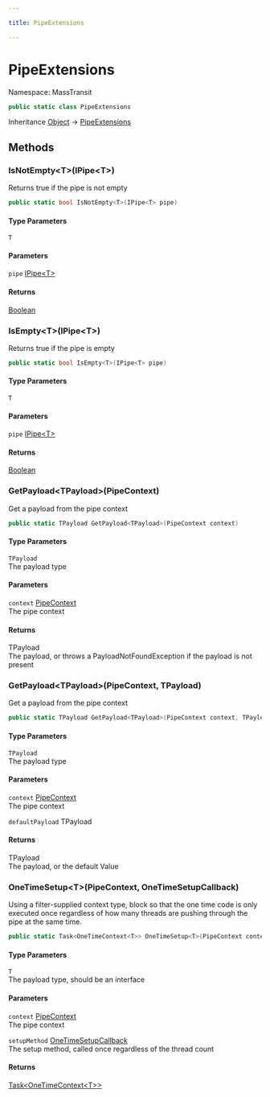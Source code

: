 ```yaml
---

title: PipeExtensions

---
```


# PipeExtensions

Namespace: MassTransit

```csharp
public static class PipeExtensions
```

Inheritance [Object](https://learn.microsoft.com/en-us/dotnet/api/system.object) → [PipeExtensions](../masstransit/pipeextensions)

## Methods

### **IsNotEmpty\<T\>(IPipe\<T\>)**

Returns true if the pipe is not empty

```csharp
public static bool IsNotEmpty<T>(IPipe<T> pipe)
```

#### Type Parameters

`T`<br/>

#### Parameters

`pipe` [IPipe\<T\>](../masstransit/ipipe-1)<br/>

#### Returns

[Boolean](https://learn.microsoft.com/en-us/dotnet/api/system.boolean)<br/>

### **IsEmpty\<T\>(IPipe\<T\>)**

Returns true if the pipe is empty

```csharp
public static bool IsEmpty<T>(IPipe<T> pipe)
```

#### Type Parameters

`T`<br/>

#### Parameters

`pipe` [IPipe\<T\>](../masstransit/ipipe-1)<br/>

#### Returns

[Boolean](https://learn.microsoft.com/en-us/dotnet/api/system.boolean)<br/>

### **GetPayload\<TPayload\>(PipeContext)**

Get a payload from the pipe context

```csharp
public static TPayload GetPayload<TPayload>(PipeContext context)
```

#### Type Parameters

`TPayload`<br/>
The payload type

#### Parameters

`context` [PipeContext](../masstransit/pipecontext)<br/>
The pipe context

#### Returns

TPayload<br/>
The payload, or throws a PayloadNotFoundException if the payload is not present

### **GetPayload\<TPayload\>(PipeContext, TPayload)**

Get a payload from the pipe context

```csharp
public static TPayload GetPayload<TPayload>(PipeContext context, TPayload defaultPayload)
```

#### Type Parameters

`TPayload`<br/>
The payload type

#### Parameters

`context` [PipeContext](../masstransit/pipecontext)<br/>
The pipe context

`defaultPayload` TPayload<br/>

#### Returns

TPayload<br/>
The payload, or the default Value

### **OneTimeSetup\<T\>(PipeContext, OneTimeSetupCallback)**

Using a filter-supplied context type, block so that the one time code is only executed once regardless of how many
 threads are pushing through the pipe at the same time.

```csharp
public static Task<OneTimeContext<T>> OneTimeSetup<T>(PipeContext context, OneTimeSetupCallback setupMethod)
```

#### Type Parameters

`T`<br/>
The payload type, should be an interface

#### Parameters

`context` [PipeContext](../masstransit/pipecontext)<br/>
The pipe context

`setupMethod` [OneTimeSetupCallback](../masstransit/onetimesetupcallback)<br/>
The setup method, called once regardless of the thread count

#### Returns

[Task\<OneTimeContext\<T\>\>](https://learn.microsoft.com/en-us/dotnet/api/system.threading.tasks.task-1)<br/>
